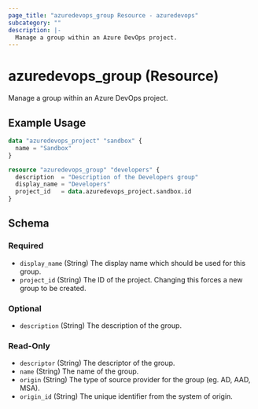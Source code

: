 ```yaml
---
page_title: "azuredevops_group Resource - azuredevops"
subcategory: ""
description: |-
  Manage a group within an Azure DevOps project.
---
```


# azuredevops_group (Resource)

Manage a group within an Azure DevOps project.

## Example Usage

```terraform
data "azuredevops_project" "sandbox" {
  name = "Sandbox"
}

resource "azuredevops_group" "developers" {
  description  = "Description of the Developers group"
  display_name = "Developers"
  project_id   = data.azuredevops_project.sandbox.id
}
```

<!-- schema generated by tfplugindocs -->
## Schema

### Required

- `display_name` (String) The display name which should be used for this group.
- `project_id` (String) The ID of the project. Changing this forces a new group to be created.

### Optional

- `description` (String) The description of the group.

### Read-Only

- `descriptor` (String) The descriptor of the group.
- `name` (String) The name of the group.
- `origin` (String) The type of source provider for the group (eg. AD, AAD, MSA).
- `origin_id` (String) The unique identifier from the system of origin.
